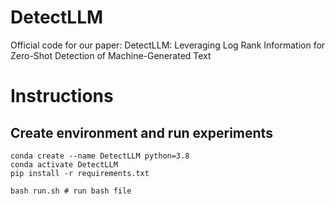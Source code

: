 # DetectLLM
Official code for our paper: 
DetectLLM: Leveraging Log Rank Information for Zero-Shot Detection of Machine-Generated Text



# Instructions

## Create environment and run experiments
```
conda create --name DetectLLM python=3.8 
conda activate DetectLLM
pip install -r requirements.txt

bash run.sh # run bash file
```
